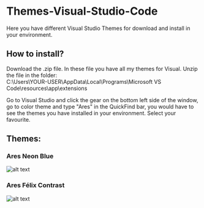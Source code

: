 # Themes-Visual-Studio-Code

Here you have different Visual Studio Themes for download and install in your environment.

## How to install?

Download the .zip file. In these file you have all my themes for Visual. Unzip the file in the folder: <br>
C:\Users\YOUR-USER\AppData\Local\Programs\Microsoft VS Code\resources\app\extensions

Go to Visual Studio and click the gear on the bottom left side of the window, go to color theme and type "Ares" in the QuickFind bar,
you would have to see the themes you have installed in your environment. Select your favourite.

## Themes:

### Ares Neon Blue

![alt text](https://i.imgur.com/OhSBx55.png)

### Ares Félix Contrast

![alt text](https://i.imgur.com/gqPbvkz.png)

